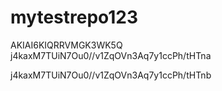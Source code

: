 # mytestrepo123


AKIAI6KIQRRVMGK3WK5Q
j4kaxM7TUiN7Ou0//v1ZqOVn3Aq7y1ccPh/tHTna

j4kaxM7TUiN7Ou0//v1ZqOVn3Aq7y1ccPh/tHTnb
